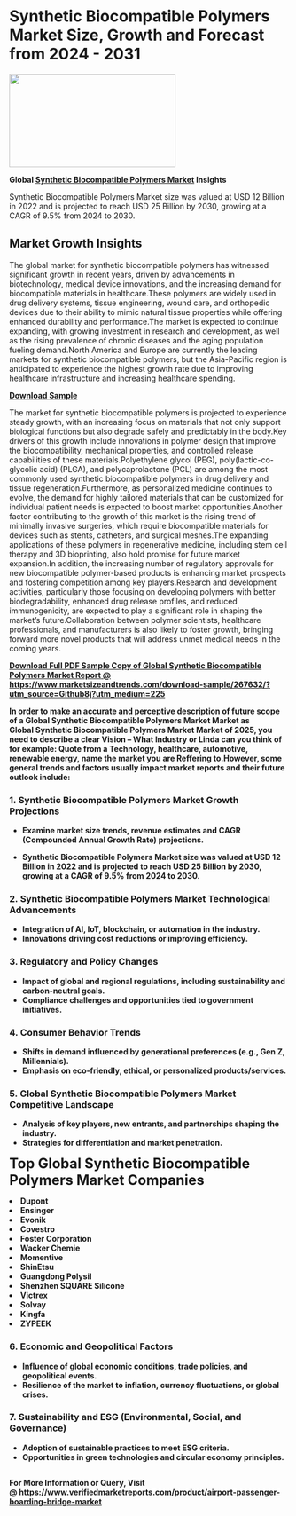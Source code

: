 <H1>Synthetic Biocompatible Polymers Market Size, Growth and Forecast from 2024 - 2031</H1><img class="aligncenter size-medium wp-image-584254" src="https://thirdeyenews.in/wp-content/uploads/2024/09/Global-Market-Research-300x168.jpeg" alt="" width="300" height="168" /><p><strong>Global&nbsp;<a href="https://www.marketsizeandtrends.com/download-sample/267632/?utm_source=Github8j?utm_medium=225">Synthetic Biocompatible Polymers Market</a> Insights</strong></p><p>Synthetic Biocompatible Polymers Market size was valued at USD 12 Billion in 2022 and is projected to reach USD 25 Billion by 2030, growing at a CAGR of 9.5% from 2024 to 2030.</p><p><h2>Market Growth Insights</h2> <p>The global market for synthetic biocompatible polymers has witnessed significant growth in recent years, driven by advancements in biotechnology, medical device innovations, and the increasing demand for biocompatible materials in healthcare.These polymers are widely used in drug delivery systems, tissue engineering, wound care, and orthopedic devices due to their ability to mimic natural tissue properties while offering enhanced durability and performance.The market is expected to continue expanding, with growing investment in research and development, as well as the rising prevalence of chronic diseases and the aging population fueling demand.North America and Europe are currently the leading markets for synthetic biocompatible polymers, but the Asia-Pacific region is anticipated to experience the highest growth rate due to improving healthcare infrastructure and increasing healthcare spending.</p> <p><strong><a href="#">Download Sample</a></strong></p> <p>The market for synthetic biocompatible polymers is projected to experience steady growth, with an increasing focus on materials that not only support biological functions but also degrade safely and predictably in the body.Key drivers of this growth include innovations in polymer design that improve the biocompatibility, mechanical properties, and controlled release capabilities of these materials.Polyethylene glycol (PEG), poly(lactic-co-glycolic acid) (PLGA), and polycaprolactone (PCL) are among the most commonly used synthetic biocompatible polymers in drug delivery and tissue regeneration.Furthermore, as personalized medicine continues to evolve, the demand for highly tailored materials that can be customized for individual patient needs is expected to boost market opportunities.Another factor contributing to the growth of this market is the rising trend of minimally invasive surgeries, which require biocompatible materials for devices such as stents, catheters, and surgical meshes.The expanding applications of these polymers in regenerative medicine, including stem cell therapy and 3D bioprinting, also hold promise for future market expansion.In addition, the increasing number of regulatory approvals for new biocompatible polymer-based products is enhancing market prospects and fostering competition among key players.Research and development activities, particularly those focusing on developing polymers with better biodegradability, enhanced drug release profiles, and reduced immunogenicity, are expected to play a significant role in shaping the market’s future.Collaboration between polymer scientists, healthcare professionals, and manufacturers is also likely to foster growth, bringing forward more novel products that will address unmet medical needs in the coming years.</p> <p><strong><a href="#"></p><p><span class=""><strong>Download Full PDF Sample Copy of Global Synthetic Biocompatible Polymers Market Report</strong> @ <a href="https://www.marketsizeandtrends.com/download-sample/267632/?utm_source=Github8j?utm_medium=225" target="_blank">https://www.marketsizeandtrends.com/download-sample/267632/?utm_source=Github8j?utm_medium=225</a></span></p><p>In order to make an accurate and perceptive description of future scope of a Global&nbsp;Synthetic Biocompatible Polymers Market Market as Global&nbsp;Synthetic Biocompatible Polymers Market Market of 2025, you need to describe a clear Vision &ndash; What Industry or Linda can you think of for example: Quote from a Technology, healthcare, automotive, renewable energy, name the market you are Reffering to.However, some general trends and factors usually impact market reports and their future outlook include:</p><h3>1.&nbsp;<strong>Synthetic Biocompatible Polymers Market Growth Projections</strong></h3><ul><li>Examine market size trends, revenue estimates and CAGR (Compounded Annual Growth Rate) projections.</li><li><p>Synthetic Biocompatible Polymers Market size was valued at USD 12 Billion in 2022 and is projected to reach USD 25 Billion by 2030, growing at a CAGR of 9.5% from 2024 to 2030.</p></li></ul><h3>2.&nbsp;<strong>Synthetic Biocompatible Polymers Market Technological Advancements</strong></h3><ul><li>Integration of AI, IoT, blockchain, or automation in the industry.</li><li>Innovations driving cost reductions or improving efficiency.</li></ul><h3>3.&nbsp;<strong>Regulatory and Policy Changes</strong></h3><ul><li>Impact of global and regional regulations, including sustainability and carbon-neutral goals.</li><li>Compliance challenges and opportunities tied to government initiatives.</li></ul><h3>4.&nbsp;<strong>Consumer Behavior Trends</strong></h3><ul><li>Shifts in demand influenced by generational preferences (e.g., Gen Z, Millennials).</li><li>Emphasis on eco-friendly, ethical, or personalized products/services.</li></ul><h3>5.&nbsp;<strong>Global Synthetic Biocompatible Polymers Market Competitive Landscape</strong></h3><ul><li>Analysis of key players, new entrants, and partnerships shaping the industry.</li><li>Strategies for differentiation and market penetration.</li></ul><p data-pm-slice="1 1 []"><span style="color: inherit; font-family: inherit; font-size: 25px;">Top Global Synthetic Biocompatible Polymers Market Companies</span></p><div class="" data-test-id=""><p><li>Dupont</li><li> Ensinger</li><li> Evonik</li><li> Covestro</li><li> Foster Corporation</li><li> Wacker Chemie</li><li> Momentive</li><li> ShinEtsu</li><li> Guangdong Polysil</li><li> Shenzhen SQUARE Silicone</li><li> Victrex</li><li> Solvay</li><li> Kingfa</li><li> ZYPEEK</li></p></div><h3>6.&nbsp;<strong>Economic and Geopolitical Factors</strong></h3><ul><li>Influence of global economic conditions, trade policies, and geopolitical events.</li><li>Resilience of the market to inflation, currency fluctuations, or global crises.</li></ul><h3>7.&nbsp;<strong>Sustainability and ESG (Environmental, Social, and Governance)</strong></h3><ul><li>Adoption of sustainable practices to meet ESG criteria.</li><li>Opportunities in green technologies and circular economy principles.</li></ul><h2><strong style="font-size: 14px;">For More Information or Query, Visit @&nbsp;</strong><a style="background-color: #ffffff; font-size: 14px;" href="https://www.marketsizeandtrends.com/report/synthetic-biocompatible-polymers-market/" target="_blank">https://www.verifiedmarketreports.com/product/airport-passenger-boarding-bridge-market</a></h2>